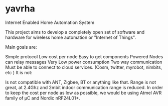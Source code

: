 yavrha
======

Internet Enabled Home Automation System

This project aims to develop a completely open set of software and hardware for wireless home automation or "Internet of Things".

Main goals are:

Simple protocol
Low cost per node
Easy to get components
Powered Nodes can relay messages
Very Low power consumption
Two way communication
Must be able to connect to cloud services. (Cosm, twitter, myrobot, nimbits, etc )
It is not:

Is not compatible with ANT, Zigbee, BT or anything like that.
Range is not great, at 2.4Ghz and 2mbit indoor communication range is reduced.
In order to keep the cost per node as low as possible, we would be using Atmel AVR family of μC and Nordic nRF24L01+.
